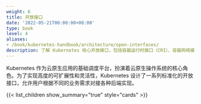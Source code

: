 ```yaml
---
weight: 6
title: 开放接口
date: '2022-05-21T00:00:00+08:00'
type: book
level: 4
aliases: 
- /book/kubernetes-handbook/architecture/open-interfaces/
description: 了解 Kubernetes 核心开放接口，包括容器运行时接口（CRI）、容器网络接口（CNI）和容器存储接口（CSI），以及它们如何实现云原生应用的资源管理和扩展。
---
```


Kubernetes 作为云原生应用的基础调度平台，扮演着云原生操作系统的核心角色。为了实现高度的可扩展性和灵活性，Kubernetes 设计了一系列标准化的开放接口，允许用户根据不同的业务需求对接各种后端实现。

{{< list_children show_summary="true" style="cards" >}}
